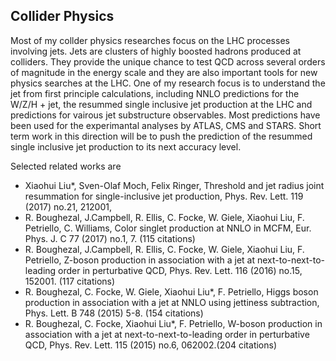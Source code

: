 ## Collider Physics

Most of my collder physics researches focus on the LHC processes involving jets. Jets are clusters of highly boosted hadrons produced at colliders. They provide the unique chance to test QCD across several orders of magnitude in the energy scale and they are also important tools for new physics searches at the LHC. One of my research focus is to understand the jet from first principle calculations, including NNLO predictions for the W/Z/H + jet, the resummed single inclusive jet production at the LHC and predictions for vairous jet substructure observables. Most predictions have been used for the experimantal analyses by ATLAS, CMS and STARS. Short term work in this direction will be to push the prediction of the resummed single inclusive jet production to its next accuracy level. 

Selected related works are
- Xiaohui Liu*, Sven-Olaf Moch, Felix Ringer, Threshold and jet radius joint resummation for single-inclusive jet production, Phys. Rev. Lett. 119 (2017) no.21, 212001,
- R. Boughezal, J.Campbell, R. Ellis, C. Focke, W. Giele, Xiaohui Liu, F. Petriello, C. Williams, Color singlet production at NNLO in MCFM, Eur. Phys. J. C 77 (2017) no.1, 7. (115 citations)
- R. Boughezal, J.Campbell, R. Ellis, C. Focke, W. Giele, Xiaohui Liu, F. Petriello, Z-boson production in association with a jet at next-to-next-to-leading order in perturbative QCD, Phys. Rev. Lett. 116 (2016) no.15, 152001. (117 citations)
- R. Boughezal, C. Focke, W. Giele, Xiaohui Liu*, F. Petriello, Higgs boson production in association with a jet at NNLO using jettiness subtraction, Phys. Lett. B 748 (2015) 5-8. (154 citations)
- R. Boughezal, C. Focke, Xiaohui Liu*, F. Petriello, W-boson production in association with a jet at next-to-next-to-leading order in perturbative QCD, Phys. Rev. Lett. 115 (2015) no.6, 062002.(204 citations)


